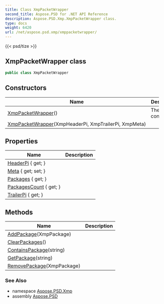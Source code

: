 ```yaml
---
title: Class XmpPacketWrapper
second_title: Aspose.PSD for .NET API Reference
description: Aspose.PSD.Xmp.XmpPacketWrapper class. 
type: docs
weight: 6420
url: /net/aspose.psd.xmp/xmppacketwrapper/
---
```

{{< psd/tize >}}
## XmpPacketWrapper class

```csharp
public class XmpPacketWrapper
```

## Constructors

| Name | Description |
| --- | --- |
| [XmpPacketWrapper](xmppacketwrapper/#constructor)() | The default constructor. |
| [XmpPacketWrapper](xmppacketwrapper/#constructor_1)(XmpHeaderPi, XmpTrailerPi, XmpMeta) |  |

## Properties

| Name | Description |
| --- | --- |
| [HeaderPi](../../aspose.psd.xmp/xmppacketwrapper/headerpi/) { get; } |  |
| [Meta](../../aspose.psd.xmp/xmppacketwrapper/meta/) { get; set; } |  |
| [Packages](../../aspose.psd.xmp/xmppacketwrapper/packages/) { get; } |  |
| [PackagesCount](../../aspose.psd.xmp/xmppacketwrapper/packagescount/) { get; } |  |
| [TrailerPi](../../aspose.psd.xmp/xmppacketwrapper/trailerpi/) { get; } |  |

## Methods

| Name | Description |
| --- | --- |
| [AddPackage](../../aspose.psd.xmp/xmppacketwrapper/addpackage/)(XmpPackage) |  |
| [ClearPackages](../../aspose.psd.xmp/xmppacketwrapper/clearpackages/)() |  |
| [ContainsPackage](../../aspose.psd.xmp/xmppacketwrapper/containspackage/)(string) |  |
| [GetPackage](../../aspose.psd.xmp/xmppacketwrapper/getpackage/)(string) |  |
| [RemovePackage](../../aspose.psd.xmp/xmppacketwrapper/removepackage/)(XmpPackage) |  |

### See Also

* namespace [Aspose.PSD.Xmp](../../aspose.psd.xmp/)
* assembly [Aspose.PSD](../../)


